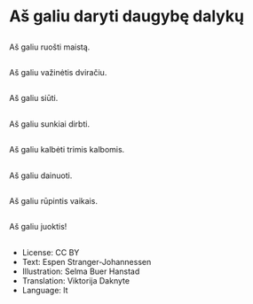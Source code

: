 # Aš galiu daryti daugybę dalykų

##
Aš galiu ruošti maistą.

##
Aš galiu važinėtis dviračiu.

##
Aš galiu siūti.

##
Aš galiu sunkiai dirbti.

##
Aš galiu kalbėti trimis kalbomis.

##
Aš galiu dainuoti.

##
Aš galiu rūpintis vaikais.

##
Aš galiu juoktis!

##
* License: CC BY
* Text: Espen Stranger-Johannessen
* Illustration: Selma Buer Hanstad
* Translation: Viktorija Daknyte
* Language: lt

